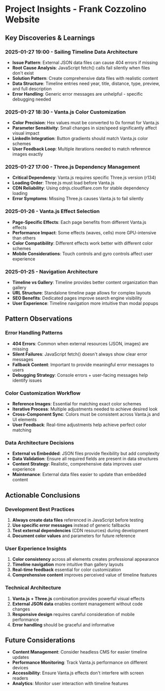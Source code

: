 # Project Insights - Frank Cozzolino Website

## Key Discoveries & Learnings

### 2025-01-27 19:00 - Sailing Timeline Data Architecture
- **Issue Pattern**: External JSON data files can cause 404 errors if missing
- **Root Cause Analysis**: JavaScript fetch() calls fail silently when files don't exist
- **Solution Pattern**: Create comprehensive data files with realistic content
- **Data Structure**: Timeline entries need year, title, distance, type, preview, and full description
- **Error Handling**: Generic error messages are unhelpful - specific debugging needed

### 2025-01-27 18:30 - Vanta.js Color Customization
- **Color Precision**: Hex values must be converted to 0x format for Vanta.js
- **Parameter Sensitivity**: Small changes in size/speed significantly affect visual impact
- **LinkedIn Integration**: Button gradients should match Vanta.js color schemes
- **User Feedback Loop**: Multiple iterations needed to match reference images exactly

### 2025-01-27 17:00 - Three.js Dependency Management
- **Critical Dependency**: Vanta.js requires specific Three.js version (r134)
- **Loading Order**: Three.js must load before Vanta.js
- **CDN Reliability**: Using cdnjs.cloudflare.com for stable dependency loading
- **Error Symptoms**: Missing Three.js causes Vanta.js to fail silently

### 2025-01-26 - Vanta.js Effect Selection
- **Page-Specific Effects**: Each page benefits from different Vanta.js effects
- **Performance Impact**: Some effects (waves, cells) more GPU-intensive than others
- **Color Compatibility**: Different effects work better with different color schemes
- **Mobile Considerations**: Touch controls and gyro controls affect user experience

### 2025-01-25 - Navigation Architecture
- **Timeline vs Gallery**: Timeline provides better content organization than gallery
- **URL Structure**: Standalone timeline page allows for complex layouts
- **SEO Benefits**: Dedicated pages improve search engine visibility
- **User Experience**: Timeline navigation more intuitive than modal popups

## Pattern Observations

### Error Handling Patterns
- **404 Errors**: Common when external resources (JSON, images) are missing
- **Silent Failures**: JavaScript fetch() doesn't always show clear error messages
- **Fallback Content**: Important to provide meaningful error messages to users
- **Debugging Strategy**: Console errors + user-facing messages help identify issues

### Color Customization Workflow
- **Reference Images**: Essential for matching exact color schemes
- **Iterative Process**: Multiple adjustments needed to achieve desired look
- **Cross-Component Sync**: Colors must be consistent across Vanta.js and UI elements
- **User Feedback**: Real-time adjustments help achieve perfect color matching

### Data Architecture Decisions
- **External vs Embedded**: JSON files provide flexibility but add complexity
- **Data Validation**: Ensure all required fields are present in data structures
- **Content Strategy**: Realistic, comprehensive data improves user experience
- **Maintenance**: External data files easier to update than embedded content

## Actionable Conclusions

### Development Best Practices
1. **Always create data files** referenced in JavaScript before testing
2. **Use specific error messages** instead of generic fallbacks
3. **Test external dependencies** (CDN resources) during development
4. **Document color values** and parameters for future reference

### User Experience Insights
1. **Color consistency** across all elements creates professional appearance
2. **Timeline navigation** more intuitive than gallery layouts
3. **Real-time feedback** essential for color customization
4. **Comprehensive content** improves perceived value of timeline features

### Technical Architecture
1. **Vanta.js + Three.js** combination provides powerful visual effects
2. **External JSON data** enables content management without code changes
3. **Responsive design** requires careful consideration of mobile performance
4. **Error handling** should be graceful and informative

## Future Considerations
- **Content Management**: Consider headless CMS for easier timeline updates
- **Performance Monitoring**: Track Vanta.js performance on different devices
- **Accessibility**: Ensure Vanta.js effects don't interfere with screen readers
- **Analytics**: Monitor user interaction with timeline features 